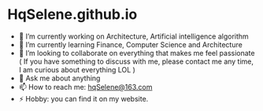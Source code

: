# HqSelene.github.io

- 🔭 I’m currently working on Architecture, Artificial intelligence algorithm
- 🌱 I’m currently learning Finance, Computer Science and Architecture
- 👯 I’m looking to collaborate on everything that makes me feel passionate ( If you have something to discuss with me, please contact me any time, I am curious about everything LOL )
- 💬 Ask me about anything
- 📫 How to reach me: hqSelene@163.com
- ⚡ Hobby: you can find it on my website.